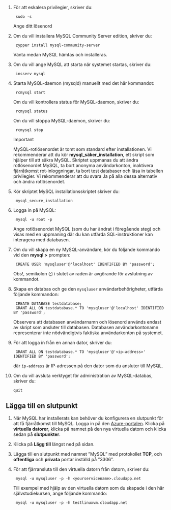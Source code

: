 
1. För att eskalera privilegier, skriver du:
   
        sudo -s
   
    Ange ditt lösenord
2. Om du vill installera MySQL Community Server edition, skriver du:
   
        zypper install mysql-community-server
   
    Vänta medan MySQL hämtas och installeras.
3. Om du vill ange MySQL att starta när systemet startas, skriver du:
   
        insserv mysql
4. Starta MySQL-daemon (mysqld) manuellt med det här kommandot:
   
        rcmysql start
   
    Om du vill kontrollera status för MySQL-daemon, skriver du:
   
        rcmysql status
   
    Om du vill stoppa MySQL-daemon, skriver du:
   
        rcmysql stop
   
   > [!IMPORTANT]
   > MySQL-rotlösenordet är tomt som standard efter installationen. Vi rekommenderar att du kör **mysql\_säker\_installation**, ett skript som hjälper till att säkra MySQL. Skriptet uppmanas du att ändra rotlösenordet MySQL, ta bort anonyma användarkonton, inaktivera fjärråtkomst rot-inloggningar, ta bort test databaser och läsa in tabellen privilegier. Vi rekommenderar att du svara Ja på alla dessa alternativ och ändra rotlösenordet.
   > 
   > 
5. Kör skriptet MySQL installationsskriptet skriver du:
   
        mysql_secure_installation
6. Logga in på MySQL:
   
        mysql -u root -p
   
    Ange rotlösenordet MySQL (som du har ändrat i föregående steg) och visas med en uppmaning där du kan utfärda SQL-instruktioner kan interagera med databasen.
7. Om du vill skapa en ny MySQL-användare, kör du följande kommando vid den **mysql >** prompten:
   
        CREATE USER 'mysqluser'@'localhost' IDENTIFIED BY 'password';
   
    Obs!, semikolon (;) i slutet av raden är avgörande för avslutning av kommandot.
8. Skapa en databas och ge den `mysqluser` användarbehörigheter, utfärda följande kommandon:
   
        CREATE DATABASE testdatabase;
        GRANT ALL ON testdatabase.* TO 'mysqluser'@'localhost' IDENTIFIED BY 'password';
   
    Observera att databasen användarnamn och lösenord används endast av skript som ansluter till databasen.  Databasen användarkontonamn representerar inte nödvändigtvis faktiska användarkonton på systemet.
9. För att logga in från en annan dator, skriver du:
   
        GRANT ALL ON testdatabase.* TO 'mysqluser'@'<ip-address>' IDENTIFIED BY 'password';
   
    där `ip-address` är IP-adressen på den dator som du ansluter till MySQL.
10. Om du vill avsluta verktyget för administration av MySQL-databas, skriver du:
    
        quit

## <a name="add-an-endpoint"></a>Lägga till en slutpunkt
1. När MySQL har installerats kan behöver du konfigurera en slutpunkt för att få fjärråtkomst till MySQL. Logga in på den [Azure-portalen][AzurePortal]. Klicka på **virtuella datorer**, klicka på namnet på den nya virtuella datorn och klicka sedan på **slutpunkter**.
2. Klicka på **Lägg till** längst ned på sidan.
3. Lägga till en slutpunkt med namnet ”MySQL” med protokollet **TCP**, och **offentliga** och **privata** portar inställd på ”3306”.
4. För att fjärransluta till den virtuella datorn från datorn, skriver du:
   
        mysql -u mysqluser -p -h <yourservicename>.cloudapp.net
   
    Till exempel med hjälp av den virtuella datorn som du skapade i den här självstudiekursen, ange följande kommando:
   
        mysql -u mysqluser -p -h testlinuxvm.cloudapp.net

[MySQLDocs]: http://dev.mysql.com/doc/
[AzurePortal]: http://portal.azure.com

[Image9]: ./media/install-and-run-mysql-on-opensuse-vm/LinuxVmAddEndpointMySQL.png

